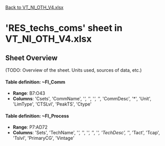 [Back to VT_NI_OTH_V4.xlsx](README.md)

# 'RES_techs_coms' sheet in VT_NI_OTH_V4.xlsx

## Sheet Overview

(TODO: Overview of the sheet. Units used, sources of data, etc.)

#### Table definition: ~FI_Comm
- **Range**: B7:O43
- **Columns**: 'Csets', 'CommName', '*', '*', '*', '*', 'CommDesc', '*', 'Unit', 'LimType', 'CTSLvl', 'PeakTS', 'Ctype'

#### Table definition: ~FI_Process
- **Range**: P7:AD72
- **Columns**: 'Sets', 'TechName', '*', '*', '*', '*', '*', 'TechDesc', '*', 'Tact', 'Tcap', 'Tslvl', 'PrimaryCG', 'Vintage'

